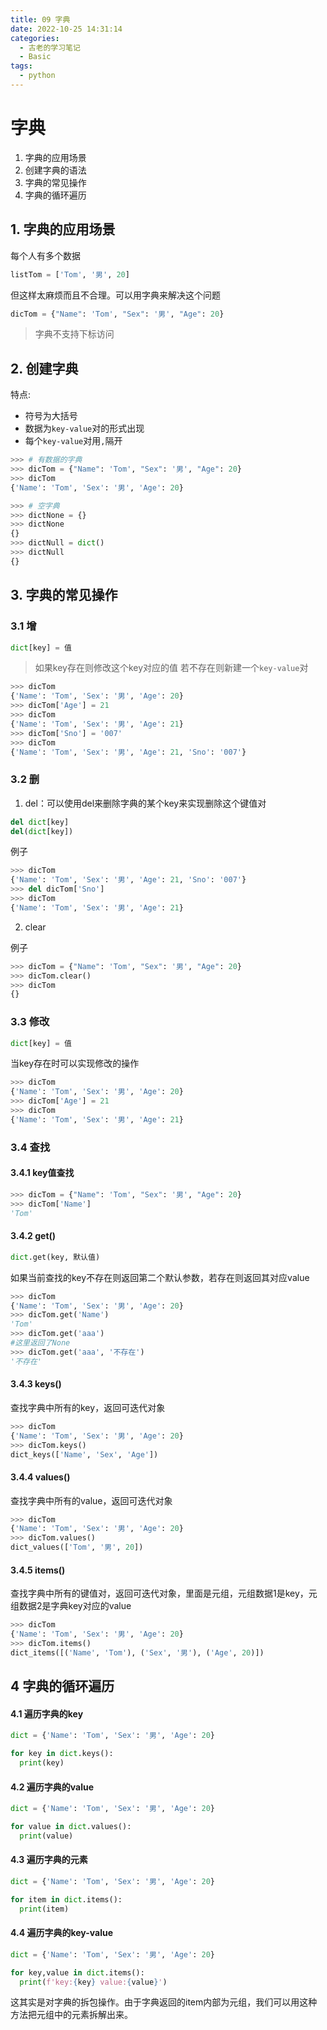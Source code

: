 ```yaml
---
title: 09 字典
date: 2022-10-25 14:31:14
categories:
  - 古老的学习笔记
  - Basic
tags: 
  - python
---
```

# 字典

1. 字典的应用场景
2. 创建字典的语法
3. 字典的常见操作
4. 字典的循环遍历

## 1. 字典的应用场景

每个人有多个数据

```py
listTom = ['Tom', '男', 20]
```

但这样太麻烦而且不合理。可以用字典来解决这个问题

```py
dicTom = {"Name": 'Tom', "Sex": '男', "Age": 20}
```

> 字典不支持下标访问

## 2. 创建字典

特点:

+ 符号为大括号
+ 数据为`key-value`对的形式出现
+ 每个`key-value`对用`,`隔开

```py
>>> # 有数据的字典
>>> dicTom = {"Name": 'Tom', "Sex": '男', "Age": 20}
>>> dicTom
{'Name': 'Tom', 'Sex': '男', 'Age': 20}

>>> # 空字典
>>> dictNone = {}
>>> dictNone
{}
>>> dictNull = dict()
>>> dictNull 
{}
```

## 3. 字典的常见操作

### 3.1 增

```py
dict[key] = 值
```

> 如果key存在则修改这个key对应的值
> 若不存在则新建一个`key-value`对

```py
>>> dicTom
{'Name': 'Tom', 'Sex': '男', 'Age': 20}
>>> dicTom['Age'] = 21
>>> dicTom
{'Name': 'Tom', 'Sex': '男', 'Age': 21}
>>> dicTom['Sno'] = '007'
>>> dicTom
{'Name': 'Tom', 'Sex': '男', 'Age': 21, 'Sno': '007'}
```

### 3.2 删

1. del：可以使用del来删除字典的某个key来实现删除这个键值对

```py
del dict[key]
del(dict[key])
```

例子

```py
>>> dicTom
{'Name': 'Tom', 'Sex': '男', 'Age': 21, 'Sno': '007'}
>>> del dicTom['Sno']
>>> dicTom
{'Name': 'Tom', 'Sex': '男', 'Age': 21}
```

2. clear

例子

```py
>>> dicTom = {"Name": 'Tom', "Sex": '男', "Age": 20}
>>> dicTom.clear()
>>> dicTom
{}
```

### 3.3 修改

```py
dict[key] = 值
```

当key存在时可以实现修改的操作

```py
>>> dicTom
{'Name': 'Tom', 'Sex': '男', 'Age': 20}
>>> dicTom['Age'] = 21
>>> dicTom
{'Name': 'Tom', 'Sex': '男', 'Age': 21}
```

### 3.4 查找

#### 3.4.1 key值查找

```py
>>> dicTom = {"Name": 'Tom', "Sex": '男', "Age": 20}
>>> dicTom['Name']
'Tom'
```

#### 3.4.2 get()

```py
dict.get(key, 默认值)
```

如果当前查找的key不存在则返回第二个默认参数，若存在则返回其对应value

```py
>>> dicTom
{'Name': 'Tom', 'Sex': '男', 'Age': 20}
>>> dicTom.get('Name')
'Tom'
>>> dicTom.get('aaa')
#这里返回了None
>>> dicTom.get('aaa', '不存在')
'不存在'
```

#### 3.4.3 keys()

查找字典中所有的key，返回可迭代对象

```py
>>> dicTom
{'Name': 'Tom', 'Sex': '男', 'Age': 20}
>>> dicTom.keys()
dict_keys(['Name', 'Sex', 'Age'])
```

#### 3.4.4 values()

查找字典中所有的value，返回可迭代对象

```python
>>> dicTom
{'Name': 'Tom', 'Sex': '男', 'Age': 20}
>>> dicTom.values()
dict_values(['Tom', '男', 20])
```

#### 3.4.5 items()

查找字典中所有的键值对，返回可迭代对象，里面是元组，元组数据1是key，元组数据2是字典key对应的value

```py
>>> dicTom
{'Name': 'Tom', 'Sex': '男', 'Age': 20}
>>> dicTom.items()
dict_items([('Name', 'Tom'), ('Sex', '男'), ('Age', 20)])
```

## 4 字典的循环遍历

#### 4.1 遍历字典的key

```py
dict = {'Name': 'Tom', 'Sex': '男', 'Age': 20}

for key in dict.keys():
  print(key)
```

#### 4.2 遍历字典的value

```py
dict = {'Name': 'Tom', 'Sex': '男', 'Age': 20}

for value in dict.values():
  print(value)
```

#### 4.3 遍历字典的元素

```py
dict = {'Name': 'Tom', 'Sex': '男', 'Age': 20}

for item in dict.items():
  print(item)
```

#### 4.4 遍历字典的key-value

```py
dict = {'Name': 'Tom', 'Sex': '男', 'Age': 20}

for key,value in dict.items():
  print(f'key:{key} value:{value}')
```

这其实是对字典的拆包操作。由于字典返回的item内部为元组，我们可以用这种方法把元组中的元素拆解出来。
